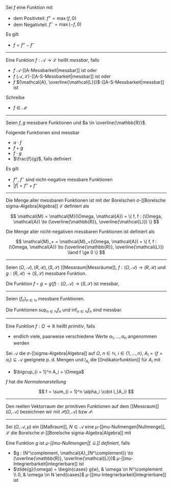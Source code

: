 Sei $f$ eine *Funktion* mit
- dem Positivteil: $f^+ = \max(f, 0)$
- dem Negativteil. $f^- = \max(-f, 0)$

Es gilt
- $f = f^+ - f^-$

---

Eine Funktion $f : \mathcal{A} \to \mathcal{L}$ heißt *messbar*, falls
- $f$ $\mathcal{A}$-[[A-Messbarkeit|messbar]] ist oder
- $f$ $(\mathcal{A}, \mathcal{L})$-[[A-S-Messbarkeit|messbar]] ist oder
- $f$ $(\mathcal{A}, \overline{\mathcal{L}})$-[[A-S-Messbarkeit|messbar]] ist

Schreibe
- $f \in \mathcal{M}$

---

Seien $f, g$ messbare Funktionen und $a \in \overline{\mathbb{R}}$.

Folgende Funktionen sind messbar
- $a \cdot f$
- $f + g$
- $f \cdot g$
- $\frac{f}{g}$, falls definiert

Es gilt
- $f^+$, $f^-$ sind nicht-negative messbare Funktionen
- $|f| = f^+ + f^-$

---

Die Menge aller messbaren Funktionen ist mit der Borelschen $\sigma$-[[Borelsche sigma-Algebra|Algebra]] $\mathcal{L}$ definiert als

$$
	\mathcal{M} = \mathcal{M}(\Omega, \mathcal{A}) = \{ f, f : (\Omega, \mathcal{A}) \to (\overline{\mathbb{R}}, \overline{\mathcal{L}}) \}
$$

Die Menge aller nicht-negativen messbaren Funktionen ist definiert als

$$
	\mathcal{M}_+ = \mathcal{M}_+(\Omega, \mathcal{A}) = \{ f, f : (\Omega, \mathcal{A}) \to (\overline{\mathbb{R}}, \overline{\mathcal{L}}) \land f \ge 0 \}
$$

---

Seien $(\Omega, \mathcal{A}), (R, \mathcal{R}), (S, \mathscr{S})$ [[Messraum|Messräume]], $f : (\Omega, \mathcal{A}) \to (R, \mathcal{R})$ und $g : (R, \mathcal{R}) \to (S, \mathscr{S})$ messbare Funktion.

Die Funktion $f \circ g = g(f) : (\Omega, \mathcal{A}) \to (S, \mathscr{S})$ ist messbar,

---

Seien $(f_n)_{n \in \mathbb{N}}$ messbare Funktionen.

Die Funktionen $\sup_{n \in \mathbb{N}} f_n$ und $\inf_{n \in \mathbb{N}} f_n$ sind messbar.

---

Eine Funktion $f : \Omega \to \mathbb{R}$ heißt *primitiv*, falls
- endlich viele, paarweise verschiedene Werte $\alpha_1, \dots, \alpha_n$ angenommen werden

Sei $\mathcal{A}$ die $\sigma$-[[sigma-Algebra|Algebra]] auf $\Omega$, $n \in \mathbb{N}$, $i \in \{ 1, \dots, n \}$, $A_i = \{ f = \alpha_i \} \subseteq \mathcal{A}$ geeignete p. d. Mengen und $I_{A_i}$ die [[Indikatorfunktion]] für $A_i$ mit
- $\bigcup_{i = 1}^n A_i = \Omega$

$f$ hat die *Normalenarstellung*

$$
	f = \sum_{i = 1}^n \alpha_i \cdot I_{A_i}
$$

---

Den reellen Vektorraum der primitiven Funktionen auf dem [[Messraum]] $(\Omega, \mathcal{A})$ bezeichnen wir mit $\mathcal{P}(\Omega, \mathcal{A})$ bzw $\mathcal{P}$.

---

Sei $(\Omega, \mathcal{A}, \mu)$ ein [[Maßraum]], $N \in \mathcal{A}$ eine $\mu$-[[mu-Nullmengen|Nullmenge]], $\mathcal{L}$ die Borelsche $\sigma$-[[Borelsche sigma-Algebra|Algebra]]  mit

Eine Funktion $g$ ist *$\mu$-[[mu-Nullmengen|f. ü.]] definiert*, falls
- $g : (N^\complement, \mathcal{A}_{N^\complement}) \to (\overline{\mathbb{R}}, \overline{\mathcal{L}})$ $\mu$-[[mu-Integrierbarkeit|integrierbare]] ist
- $\tilde{g}(\omega) = \begin{cases} g(w), & \omega \in N^\complement \\ 0, & \omega \in N \end{cases}$ $\mu$-[[mu-Integrierbarkeit|integrierbare]] ist